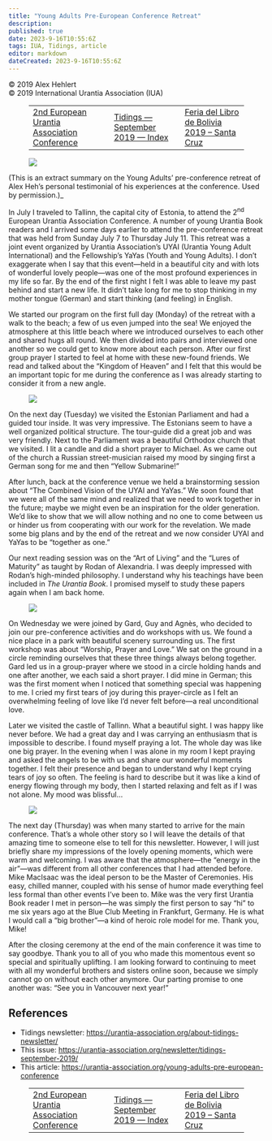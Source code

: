 ```yaml
---
title: "Young Adults Pre-European Conference Retreat"
description: 
published: true
date: 2023-9-16T10:55:6Z
tags: IUA, Tidings, article
editor: markdown
dateCreated: 2023-9-16T10:55:6Z
---
```


<p class="v-card v-sheet theme--light gray lighten-3 px-2">© 2019 Alex Hehlert<br>© 2019 International Urantia Association (IUA)</p>
<figure class="table chapter-navigator">
  <table>
    <tbody>
      <tr>
        <td>
        <a href="/en/article/Antonio_Schefer/2nd_european_conference">
          <span class="mdi mdi-arrow-left-drop-circle"></span><span class="pl-2">2nd European Urantia Association Conference</span>
        </a>
        </td>
        <td>
        <a href="/en/index/articles_iua_tidings#tidings-september-2019">
          <span class="mdi mdi-book-open-variant"></span><span class="pl-2">Tidings — September 2019 — Index</span>
        </a>
        </td>
        <td>
        <a href="/en/article/Jose_Ernesto_Arias/bolivia_book_fair_2019_santa_cruz">
          <span class="pr-2">Feria del Libro de Bolivia 2019 – Santa Cruz</span><span class="mdi mdi-arrow-right-drop-circle"></span>
        </a>
        </td>
      </tr>
    </tbody>
  </table>
</figure>


<figure id="Figure_1" class="image urantiapedia image-style-align-left">
<img src="/image/article/IUA_Tidings/Group-2-300x225.jpg">
</figure>

(This is an extract summary on the Young Adults’ pre-conference retreat of Alex Heh’s personal testimonial of his experiences at the conference. Used by permission.)_

In July I traveled to Tallinn, the capital city of Estonia, to attend the 2<sup>nd</sup> European Urantia Association Conference. A number of young Urantia Book readers and I arrived some days earlier to attend the pre-conference retreat that was held from Sunday July 7 to Thursday July 11. This retreat was a joint event organized by Urantia Association’s UYAI (Urantia Young Adult International) and the Fellowship’s YaYas (Youth and Young Adults). I don’t exaggerate when I say that this event—held in a beautiful city and with lots of wonderful lovely people—was one of the most profound experiences in my life so far. By the end of the first night I felt I was able to leave my past behind and start a new life. It didn’t take long for me to stop thinking in my mother tongue (German) and start thinking (and feeling) in English.

We started our program on the first full day (Monday) of the retreat with a walk to the beach; a few of us even jumped into the sea! We enjoyed the atmosphere at this little beach where we introduced ourselves to each other and shared hugs all round. We then divided into pairs and interviewed one another so we could get to know more about each person. After our first group prayer I started to feel at home with these new-found friends. We read and talked about the “Kingdom of Heaven” and I felt that this would be an important topic for me during the conference as I was already starting to consider it from a new angle.

<figure id="Figure_2" class="image urantiapedia image-style-align-right">
<img src="/image/article/IUA_Tidings/Group-1-300x225.jpg">
</figure>

On the next day (Tuesday) we visited the Estonian Parliament and had a guided tour inside. It was very impressive. The Estonians seem to have a well organized political structure. The tour-guide did a great job and was very friendly. Next to the Parliament was a beautiful Orthodox church that we visited. I lit a candle and did a short prayer to Michael. As we came out of the church a Russian street-musician raised my mood by singing first a German song for me and then “Yellow Submarine!”

After lunch, back at the conference venue we held a brainstorming session about “The Combined Vision of the UYAI and YaYas.” We soon found that we were all of the same mind and realized that we need to work together in the future; maybe we might even be an inspiration for the older generation. We’d like to show that we will allow nothing and no one to come between us or hinder us from cooperating with our work for the revelation. We made some big plans and by the end of the retreat and we now consider UYAI and YaYas to be “together as one.”

Our next reading session was on the “Art of Living” and the “Lures of Maturity” as taught by Rodan of Alexandria. I was deeply impressed with Rodan’s high-minded philosophy. I understand why his teachings have been included in _The Urantia Book_. I promised myself to study these papers again when I am back home.

<figure id="Figure_3" class="image urantiapedia image-style-align-left">
<img src="/image/article/IUA_Tidings/Prayer-Circle-300x225.jpg">
</figure>

On Wednesday we were joined by Gard, Guy and Agnès, who decided to join our pre-conference activities and do workshops with us. We found a nice place in a park with beautiful scenery surrounding us. The first workshop was about “Worship, Prayer and Love.” We sat on the ground in a circle reminding ourselves that these three things always belong together. Gard led us in a group-prayer where we stood in a circle holding hands and one after another, we each said a short prayer. I did mine in German; this was the first moment when I noticed that something special was happening to me. I cried my first tears of joy during this prayer-circle as I felt an overwhelming feeling of love like I’d never felt before—a real unconditional love.

Later we visited the castle of Tallinn. What a beautiful sight. I was happy like never before. We had a great day and I was carrying an enthusiasm that is impossible to describe. I found myself praying a lot. The whole day was like one big prayer. In the evening when I was alone in my room I kept praying and asked the angels to be with us and share our wonderful moments together. I felt their presence and began to understand why I kept crying tears of joy so often. The feeling is hard to describe but it was like a kind of energy flowing through my body, then I started relaxing and felt as if I was not alone. My mood was blissful…

<figure id="Figure_4" class="image urantiapedia image-style-align-right">
<img src="/image/article/IUA_Tidings/Mike-MacIsaac-Estonia-300x225.jpg">
</figure>

The next day (Thursday) was when many started to arrive for the main conference. That’s a whole other story so I will leave the details of that amazing time to someone else to tell for this newsletter. However, I will just briefly share my impressions of the lovely opening moments, which were warm and welcoming. I was aware that the atmosphere—the “energy in the air”—was different from all other conferences that I had attended before. Mike MacIsaac was the ideal person to be the Master of Ceremonies. His easy, chilled manner, coupled with his sense of humor made everything feel less formal than other events I’ve been to. Mike was the very first Urantia Book reader I met in person—he was simply the first person to say “hi” to me six years ago at the Blue Club Meeting in Frankfurt, Germany. He is what I would call a “big brother”—a kind of heroic role model for me. Thank you, Mike!

After the closing ceremony at the end of the main conference it was time to say goodbye. Thank you to all of you who made this momentous event so special and spiritually uplifting. I am looking forward to continuing to meet with all my wonderful brothers and sisters online soon, because we simply cannot go on without each other anymore. Our parting promise to one another was: “See you in Vancouver next year!”
<br style="clear:both;"/>

## References

- Tidings newsletter: https://urantia-association.org/about-tidings-newsletter/
- This issue: https://urantia-association.org/newsletter/tidings-september-2019/
- This article: https://urantia-association.org/young-adults-pre-european-conference

<figure class="table chapter-navigator">
  <table>
    <tbody>
      <tr>
        <td>
        <a href="/en/article/Antonio_Schefer/2nd_european_conference">
          <span class="mdi mdi-arrow-left-drop-circle"></span><span class="pl-2">2nd European Urantia Association Conference</span>
        </a>
        </td>
        <td>
        <a href="/en/index/articles_iua_tidings#tidings-september-2019">
          <span class="mdi mdi-book-open-variant"></span><span class="pl-2">Tidings — September 2019 — Index</span>
        </a>
        </td>
        <td>
        <a href="/en/article/Jose_Ernesto_Arias/bolivia_book_fair_2019_santa_cruz">
          <span class="pr-2">Feria del Libro de Bolivia 2019 – Santa Cruz</span><span class="mdi mdi-arrow-right-drop-circle"></span>
        </a>
        </td>
      </tr>
    </tbody>
  </table>
</figure>
